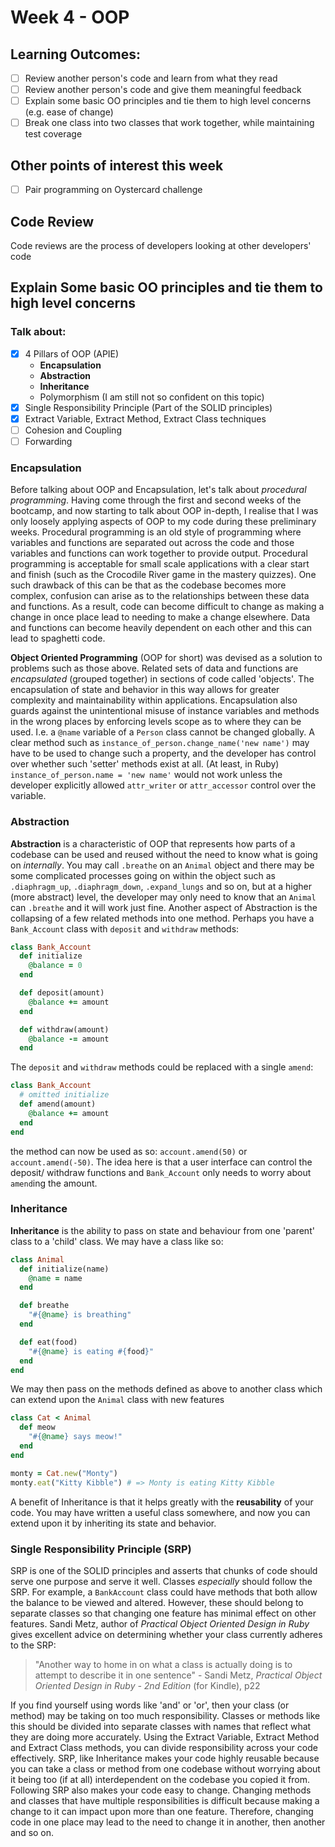 # Week 4 - OOP
## Learning Outcomes:
- [ ] Review another person's code and learn from what they read
- [ ] Review another person's code and give them meaningful feedback
- [ ] Explain some basic OO principles and tie them to high level concerns (e.g. ease of change)
- [ ] Break one class into two classes that work together, while maintaining test coverage
## Other points of interest this week
- [ ] Pair programming on Oystercard challenge

## Code Review
Code reviews are the process of developers looking at other developers' code

## Explain Some basic OO principles and tie them to high level concerns
### Talk about:
- [x] 4 Pillars of OOP (APIE)
    * **Encapsulation**
    * **Abstraction**
    * **Inheritance**
    * Polymorphism (I am still not so confident on this topic)
- [x] Single Responsibility Principle (Part of the SOLID principles)
- [x] Extract Variable, Extract Method, Extract Class techniques
- [ ] Cohesion and Coupling
- [ ] Forwarding

### Encapsulation
Before talking about OOP and Encapsulation, let's talk about _procedural programming_. Having come through the first and second weeks of the bootcamp, and now starting to talk about OOP in-depth, I realise that I was only loosely applying aspects of OOP to my code during these preliminary weeks. Procedural programming is an old style of programming where variables and functions are separated out across the code and those variables and functions can work together to provide output. Procedural programming is acceptable for small scale applications with a clear start and finish (such as the Crocodile River game in the mastery quizzes). One such drawback of this can be that as the codebase becomes more complex, confusion can arise as to the relationships between these data and functions. As a result, code can become difficult to change as making a change in once place lead to needing to make a change elsewhere. Data and functions can become heavily dependent on each other and this can lead to spaghetti code.
    
**Object Oriented Programming** (OOP for short) was devised as a solution to problems such as those above. Related sets of data and functions are _encapsulated_ (grouped together) in sections of code called 'objects'. The encapsulation of state and behavior in this way allows for greater complexity and maintainability within applications. Encapsulation also guards against the unintentional misuse of instance variables and methods in the wrong places by enforcing levels scope as to where they can be used. I.e. a `@name` variable of a `Person` class cannot be changed globally. A clear method such as `instance_of_person.change_name('new name')` may have to be used to change such a property, and the developer has control over whether such 'setter' methods exist at all. (At least, in Ruby) `instance_of_person.name = 'new name'` would not work unless the developer explicitly allowed `attr_writer` or `attr_accessor` control over the variable.

### Abstraction
**Abstraction** is a characteristic of OOP that represents how parts of a codebase can be used and reused without the need to know what is going on _internally_. You may call `.breathe` on an `Animal` object and there may be some complicated processes going on within the object such as `.diaphragm_up`, `.diaphragm_down`, `.expand_lungs` and so on, but at a higher (more abstract) level, the developer may only need to know that an `Animal` can `.breathe` and it will work just fine. Another aspect of Abstraction is the collapsing of a few related methods into one method. Perhaps you have a `Bank_Account` class with `deposit` and `withdraw` methods:
```ruby
class Bank_Account
  def initialize
    @balance = 0
  end

  def deposit(amount)
    @balance += amount
  end  

  def withdraw(amount)
    @balance -= amount
  end
```

The `deposit` and `withdraw` methods could be replaced with a single `amend`:
```ruby
class Bank_Account
  # omitted initialize
  def amend(amount)
    @balance += amount
  end
end
```

the method can now be used as so: `account.amend(50)` or `account.amend(-50)`. The idea here is that a user interface can control the deposit/ withdraw functions and `Bank_Account` only needs to worry about `amend`ing the amount.
  
### Inheritance
**Inheritance** is the ability to pass on state and behaviour from one 'parent' class to a 'child' class. We may have a class like so:
```ruby
class Animal
  def initialize(name)
    @name = name
  end

  def breathe
    "#{@name} is breathing"
  end

  def eat(food)
    "#{@name} is eating #{food}"
  end
end
```
  
We may then pass on the methods defined as above to another class which can extend upon the `Animal` class with new features

```ruby
class Cat < Animal
  def meow
    "#{@name} says meow!"
  end
end

monty = Cat.new("Monty")
monty.eat("Kitty Kibble") # => Monty is eating Kitty Kibble
```

A benefit of Inheritance is that it helps greatly with the **reusability** of your code. You may have written a useful class somewhere, and now you can extend upon it by inheriting its state and behavior. 
  
### Single Responsibility Principle (SRP)
SRP is one of the SOLID principles and asserts that chunks of code should serve one purpose and serve it well. Classes _especially_ should follow the SRP. For example, a `BankAccount` class could have methods that both allow the balance to be viewed and altered. However, these should belong to separate classes so that changing one feature has minimal effect on other features. Sandi Metz, author of _Practical Object Oriented Design in Ruby_ gives excellent advice on determining whether your class currently adheres to the SRP:

> "Another way to home in on what a class is actually doing is to 
> attempt to describe it in one sentence"
> \- Sandi Metz, _Practical Object Oriented Design in Ruby - 2nd 
> Edition_ (for Kindle), p22

If you find yourself using words like 'and' or 'or', then your class (or method) may be taking on too much responsibility. Classes or methods like this should be divided into separate classes with names that reflect what they are doing more accurately. Using the Extract Variable, Extract Method and Extract Class methods, you can divide responsibility across your code effectively. SRP, like Inheritance makes your code highly reusable because you can take a class or method from one codebase without worrying about it being too (if at all) interdependent on the codebase you copied it from. Following SRP also makes your code easy to change. Changing methods and classes that have multiple responsibilities is difficult because making a change to it can impact upon more than one feature. Therefore, changing code in one place may lead to the need to change it in another, then another and so on.